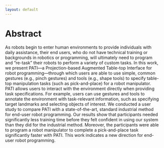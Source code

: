 ```yaml
---
layout: default
---
```


# Abstract
As robots begin to enter human environments to provide individuals with daily assistance, their end users, who do not have technical training or backgrounds in robotics or programming, will ultimately need to program and “re-task” their robots to perform a variety of custom tasks. In this work, we present PATI—a Projection-based Augmented Table-top Interface for robot programming—through which users are able to use simple, common gestures (e.g., pinch gestures) and tools (e.g., shape tools) to specify table-top manipulation tasks (such as pick-and-place) for a robot manipulator. PATI allows users to interact with the environment directly when providing task specifications. For example, users can use gestures and tools to annotate the environment with task-relevant information, such as specifying target landmarks and selecting objects of interest. We conducted a user study to compare PATI with a state-of-the-art, standard industrial method for end-user robot programming. Our results show that participants needed significantly less training time before they felt confident in using our system than they did for the industrial method. Moreover, the participants were able to program a robot manipulator to complete a pick-and-place task significantly faster with PATI. This work indicates a new direction for end-user robot programming.

